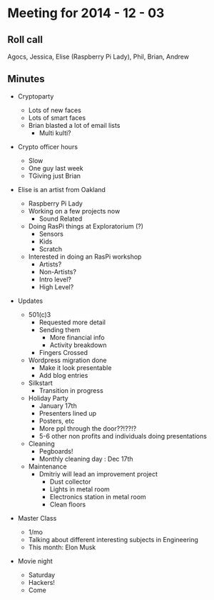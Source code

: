 Meeting for 2014 - 12 - 03
==========================

Roll call
---------
Agocs, Jessica, Elise (Raspberry Pi Lady), Phil, Brian, Andrew

Minutes
-------

- Cryptoparty
	- Lots of new faces
	- Lots of smart faces
	- Brian blasted a lot of email lists
		- Multi kulti?
- Crypto officer hours
	- Slow
	- One guy last week
	- TGiving just Brian

- Elise is an artist from Oakland
	- Raspberry Pi Lady
	- Working on a few projects now
		- Sound Related
	- Doing RasPi things at Exploratorium (?)
		- Sensors
		- Kids
		- Scratch
	- Interested in doing an RasPi workshop
		- Artists?
		- Non-Artists?
		- Intro level?
		- High Level?
- Updates
	- 501(c)3
		- Requested more detail
		- Sending them
			- More financial info
			- Activity breakdown
		- Fingers Crossed
	- Wordpress migration done
		- Make it look presentable
		- Add blog entries
	- Silkstart
		- Transition in progress
	- Holiday Party
		- January 17th
		- Presenters lined up
		- Posters, etc
		- More ppl through the door??!??!?
		- 5-6 other non profits and individuals doing presentations
	- Cleaning
		- Pegboards!
		- Monthly cleaning day : Dec 17th
	- Maintenance
		- Dmitriy will lead an improvement project
			- Dust collector
			- Lights in metal room
			- Electronics station in metal room
			- Clean floors

- Master Class
	- 1/mo
	- Talking about different interesting subjects in Engineering
	- This month: Elon Musk

- Movie night
	- Saturday
	- Hackers!
	- Come

